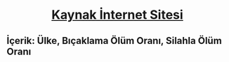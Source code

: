 # <p align="center"><a href="https://wisevoter.com/country-rankings/stabbing-deaths-by-country/">Kaynak İnternet Sitesi</a></p>

## İçerik: Ülke, Bıçaklama Ölüm Oranı, Silahla Ölüm Oranı